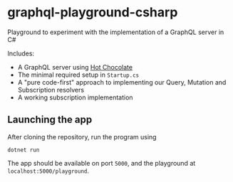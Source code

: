 # graphql-playground-csharp
Playground to experiment with the implementation of a GraphQL server in C#

Includes:

* A GraphQL server using [Hot Chocolate](https://github.com/ChilliCream/hotchocolate)
* The minimal required setup in `Startup.cs`
* A "pure code-first" approach to implementing our Query, Mutation and Subscription resolvers
* A working subscription implementation

## Launching the app

After cloning the repository, run the program using

```
dotnet run
```

The app should be available on port `5000`, and the playground at `localhost:5000/playground`.
